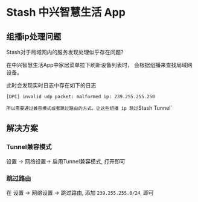 # Stash 中兴智慧生活 App

## 组播ip处理问题

Stash对于局域网内的服务发现处理似乎存在问题?

在中兴智慧生活App中家居菜单拉下刷新设备列表时， 会根据组播来查找局域网设备。

此时会发现实时日志中存在如下的日志

```
[DPC] invalid udp packet: malformed ip: 239.255.255.250
```

`所以需要通过兼容模式或者跳过路由的方式，让这些组播 ip 跳过`Stash Tunnel`

## 解决方案

### Tunnel兼容模式

设置 -> 网络设置-> 启用Tunnel兼容模式,  打开即可

### 跳过路由

在 设置 -> 网络设置 -> 跳过路由, 添加 `239.255.255.0/24`, 即可
